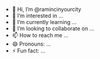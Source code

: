 - 👋 Hi, I’m @ramincinyourcity
- 👀 I’m interested in ...
- 🌱 I’m currently learning ...
- 💞️ I’m looking to collaborate on ...
- 📫 How to reach me ...
- 😄 Pronouns: ...
- ⚡ Fun fact: ...

<!---
ramincinyourcity/ramincinyourcity is a ✨ special ✨ repository because its `README.md` (this file) appears on your GitHub profile.
You can click the Preview link to take a look at your changes.
--->
